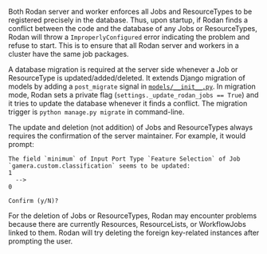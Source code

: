 Both Rodan server and worker enforces all Jobs and ResourceTypes to be registered precisely in the database. Thus, upon startup, if Rodan finds a conflict between the code and the database of any Jobs or ResourceTypes, Rodan will throw a `ImproperlyConfigured` error indicating the problem and refuse to start. This is to ensure that all Rodan server and workers in a cluster have the same job packages.

A database migration is required at the server side whenever a Job or ResourceType is updated/added/deleted. It extends Django migration of models by adding a `post_migrate` signal in [`models/__init__.py`](https://github.com/DDMAL/Rodan/blob/develop/rodan/models/__init__.py#L36). In migration mode, Rodan sets a private flag (`settings._update_rodan_jobs == True`) and it tries to update the database whenever it finds a conflict. The migration trigger is `python manage.py migrate` in command-line.

The update and deletion (not addition) of Jobs and ResourceTypes always requires the confirmation of the server maintainer. For example, it would prompt:

````
The field `minimum` of Input Port Type `Feature Selection` of Job `gamera.custom.classification` seems to be updated: 
1
  -->
0

Confirm (y/N)? 
````

For the deletion of Jobs or ResourceTypes, Rodan may encounter problems because there are currently Resources, ResourceLists, or WorkflowJobs linked to them. Rodan will try deleting the foreign key-related instances after prompting the user.


